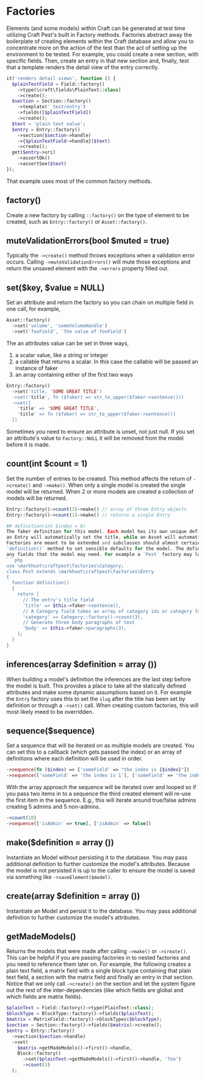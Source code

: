 # Factories
Elements (and some models) within Craft can be generated at test time utilizing
Craft Pest's built in Factory methods. Factories abstract away the boilerplate
of creating elements within the Craft database and allow you to concentrate
more on the action of the test than the act of setting up the environment to
be tested.
For example, you could create a new section, with specific fields. Then, create
an entry in that new section and, finally, test that a template renders the
detail view of the entry correctly.
```php
it('renders detail views', function () {
  $plainTextField = Field::factory()
    ->type(\craft\fields\PlainText::class)
    ->create();
  $section = Section::factory()
    ->template('_test/entry')
    ->fields([$plainTextField])
    ->create();
  $text = 'plain text value';
  $entry = Entry::factory()
    ->section($section->handle)
    ->{$plainTextField->handle}($text)
    ->create();
  get($entry->uri)
    ->assertOk()
    ->assertSee($text)
});
```
That example uses most of the common factory methods.

## factory()
Create a new factory by calling `::factory()` on the type of element to be
created, such as `Entry::factory()` or `Asset::factory()`.

## muteValidationErrors(bool $muted = true)
Typically the `->create()` method throws exceptions when a validation error
occurs. Calling `->muteValidationErrors()` will mute those exceptions and return
the unsaved element with the `->errors` property filled out.

## set($key, $value = NULL)
Set an attribute and return the factory so you can chain on multiple field
in one call, for example,
```php
Asset::factory()
  ->set('volume', 'someVolumeHandle')
  ->set('fooField', 'the value of fooField')
```
The an attributes value can be set in three ways,
1. a scalar value, like a string or integer
2. a callable that returns a scalar. In this case the callable will be
passed an instance of faker
3. an array containing either of the first two ways
```php
Entry::factory()
  ->set('title, 'SOME GREAT TITLE')
  ->set('title', fn ($faker) => str_to_upper($faker->sentence()))
  ->set([
    'title' => 'SOME GREAT TITLE',
    'title' => fn ($faker) => str_to_upper($faker->sentence())
  ])
```
Sometimes you need to ensure an attribute is unset, not just null. If you
set an attribute's value to `Factory::NULL` it will be removed from the
model before it is made.

## count(int $count = 1)
Set the number of entries to be created.
This method affects the return of `->create()` and `->make()`. When only a
single model is created the single model will be returned. When 2 or more
models are created a collection of models will be returned.
```php
Entry::factory()->count(3)->make() // array of three Entry objects
Entry::factory()->count(1)->make() // returns a single Entry

## definition(int $index = 0)
The faker definition for this model. Each model has its own unique definitions. For example
an Entry will automatically set the title, while an Asset will automatically set the source.
Factories are meant to be extended and subclasses should almost certainly overwrite the
`definition()` method to set sensible defaults for the model. The definition can overwrite
any fields that the model may need. For example a `Post` factory may look like this,
```php
use \markhuot\craftpest\factories\Category;
class Post extends \markhuot\craftpest\factories\Entry
{
  function definition()
  {
    return [
      // The entry's title field
      'title' => $this->faker->sentence(),
      // A Category field takes an array of category ids or category factories
      'category' => Category::factory()->count(3),
      // Generate three body paragraphs of text
      'body' => $this->faker->paragraphs(3),
    ];
  }
}
```

## inferences(array $definition = array ())
When building a model's definition the inferences are the last step before the
model is built. This provides a place to take all the statically defined attributes
and make some dynamic assumptions based on it.
For example the `Entry` factory uses this to set the `slug` after the title has been
set by definition or through a `->set()` call.
When creating custom factories, this will most likely meed to be overridden.

## sequence($sequence)
Set a sequence that will be iterated on as multiple models are created. You can
set this to a callback (which gets passed the index) or an array of definitions
where each definition will be used in order.
```php
->sequence(fn ($index) => ['someField' => "the index is {$index}"])
->sequence(['someField' => 'the index is 1'], ['someField' => 'the index is 2'])
```
With the array approach the sequence will be iterated over and looped so if you
pass two items in to a sequence the third created element will re-use the first
item in the sequence. E.g., this will iterate around true/false admins creating
5 admins and 5 non-admins.
```php
->count(10)
->sequence(['isAdmin' => true], ['isAdmin' => false])
```

## make($definition = array ())
Instantiate an Model without persisting it to the database.
You may pass additional definition to further customize the model's attributes.
Because the model is not persisted it is up to the caller to ensure the model is saved
via something like `->saveElement($model)`.

## create(array $definition = array ())
Instantiate an Model and persist it to the database.
You may pass additional definition to further customize the model's attributes.

## getMadeModels()
Returns the models that were made after calling `->make()` or `->create()`.
This can be helpful if you are passing factories in to nested factories and
you need to reference them later on. For example, the following creates a
plain text field, a matrix field with a single block type containing that
plain text field, a section with the matrix field and finally an entry in
that section. Notice that we only call `->create()` on the section and let
the system figure out the rest of the inter-dependencies (like which fields
are global and which fields are matrix fields).
```php
$plainText = Field::factory()->type(PlainText::class);
$blockType = BlockType::factory()->fields($plainText);
$matrix = MatrixField::factory()->blockTypes($blockType);
$section = Section::factory()->fields($matrix)->create();
$entry = Entry::factory()
  ->section($section->handle)
  ->set(
    $matrix->getMadeModels()->first()->handle,
    Block::factory()
      ->set($plainText->getMadeModels()->first()->handle, 'foo')
      ->count(3)
  );
```